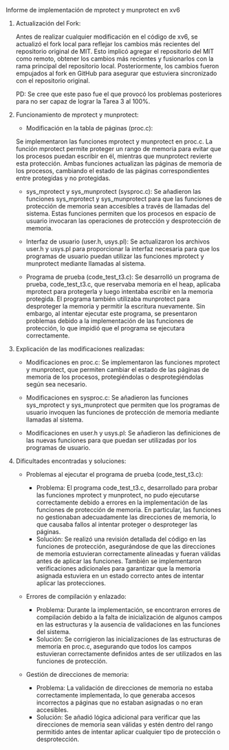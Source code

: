 Informe de implementación de mprotect y munprotect en xv6

1. Actualización del Fork:

    Antes de realizar cualquier modificación en el código de xv6, se actualizó el fork local para reflejar los cambios más recientes del repositorio original de MIT. Esto implicó agregar el repositorio del MIT como remoto, obtener los cambios más recientes y fusionarlos con la rama principal del repositorio local. Posteriormente, los cambios fueron empujados al fork en GitHub para asegurar que estuviera sincronizado con el repositorio original.

    PD: Se cree que este paso fue el que provocó los problemas posteriores para no ser capaz de lograr la Tarea 3 al 100%.

2. Funcionamiento de mprotect y munprotect:

    - Modificación en la tabla de páginas (proc.c):

    Se implementaron las funciones mprotect y munprotect en proc.c. La función mprotect permite proteger un rango de memoria para evitar que los procesos puedan escribir en él, mientras que munprotect revierte esta protección. Ambas funciones actualizan las páginas de memoria de los procesos, cambiando el estado de las páginas correspondientes entre protegidas y no protegidas.

    - sys_mprotect y sys_munprotect (sysproc.c):
    Se añadieron las funciones sys_mprotect y sys_munprotect para que las funciones de protección de memoria sean accesibles a través de llamadas del sistema. Estas funciones permiten que los procesos en espacio de usuario invocaran las operaciones de protección y desprotección de memoria.

    - Interfaz de usuario (user.h, usys.pl):
    Se actualizaron los archivos user.h y usys.pl para proporcionar la interfaz necesaria para que los programas de usuario puedan utilizar las funciones mprotect y munprotect mediante llamadas al sistema.

    - Programa de prueba (code_test_t3.c):
    Se desarrolló un programa de prueba, code_test_t3.c, que reservaba memoria en el heap, aplicaba mprotect para protegerla y luego intentaba escribir en la memoria protegida. El programa también utilizaba munprotect para desproteger la memoria y permitir la escritura nuevamente. Sin embargo, al intentar ejecutar este programa, se presentaron problemas debido a la implementación de las funciones de protección, lo que impidió que el programa se ejecutara correctamente.

3. Explicación de las modificaciones realizadas:

    - Modificaciones en proc.c: Se implementaron las funciones mprotect y munprotect, que   permiten cambiar el estado de las páginas de memoria de los procesos, protegiéndolas o desprotegiéndolas según sea necesario.

    - Modificaciones en sysproc.c: Se añadieron las funciones sys_mprotect y sys_munprotect que permiten que los programas de usuario invoquen las funciones de protección de memoria mediante llamadas al sistema.

    - Modificaciones en user.h y usys.pl: Se añadieron las definiciones de las nuevas funciones para que puedan ser utilizadas por los programas de usuario.

4. Dificultades encontradas y soluciones:

    - Problemas al ejecutar el programa de prueba (code_test_t3.c):
        - Problema: El programa code_test_t3.c, desarrollado para probar las funciones mprotect y munprotect, no pudo ejecutarse correctamente debido a errores en la implementación de las funciones de protección de memoria. En particular, las funciones no gestionaban adecuadamente las direcciones de memoria, lo que causaba fallos al intentar proteger o desproteger las páginas.
        - Solución: Se realizó una revisión detallada del código en las funciones de protección, asegurándose de que las direcciones de memoria estuvieran correctamente alineadas y fueran válidas antes de aplicar las funciones. También se implementaron verificaciones adicionales para garantizar que la memoria asignada estuviera en un estado correcto antes de intentar aplicar las protecciones.

    - Errores de compilación y enlazado:
        - Problema: Durante la implementación, se encontraron errores de compilación debido a la falta de inicialización de algunos campos en las estructuras y la ausencia de validaciones en las funciones del sistema.
        - Solución: Se corrigieron las inicializaciones de las estructuras de memoria en proc.c, asegurando que todos los campos estuvieran correctamente definidos antes de ser utilizados en las funciones de protección.

    - Gestión de direcciones de memoria:
        - Problema: La validación de direcciones de memoria no estaba correctamente implementada, lo que generaba accesos incorrectos a páginas que no estaban asignadas o no eran accesibles.
        - Solución: Se añadió lógica adicional para verificar que las direcciones de memoria sean válidas y estén dentro del rango permitido antes de intentar aplicar cualquier tipo de protección o desprotección.